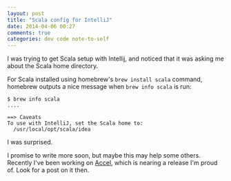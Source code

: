 ```yaml
---
layout: post
title: "Scala config for IntelliJ"
date: 2014-04-06 00:27
comments: true
categories: dev code note-to-self
---
```


I was trying to get Scala setup with Intellij, and noticed that it was asking me
about the Scala home directory.

For Scala installed using homebrew's `brew install scala` command, homebrew
outputs a nice message when `brew info scala` is run:

```
$ brew info scala
....

==> Caveats
To use with IntelliJ, set the Scala home to:
  /usr/local/opt/scala/idea
```

I was surprised.



I promise to write more soon, but maybe this may help some others. Recently I've
been working on [Accel](http://github.com/shalecraig/accel), which is nearing a
release I'm proud of. Look for a post on it then.
